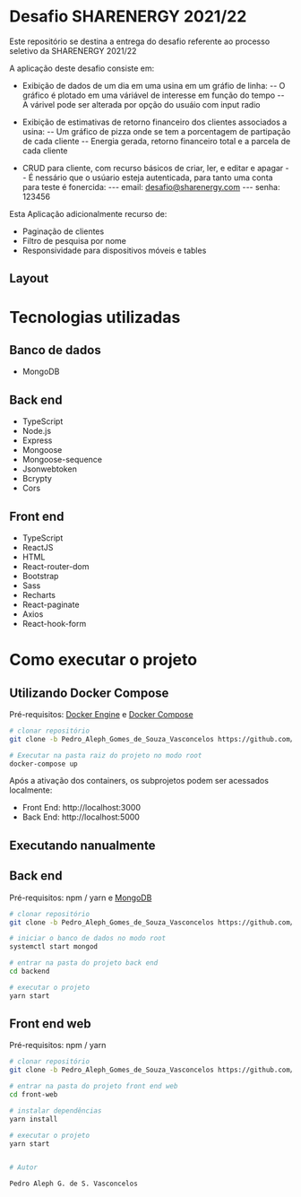 # Desafio SHARENERGY 2021/22

Este repositório se destina a entrega do desafio referente ao processo seletivo da SHARENERGY 2021/22

A aplicação deste desafio consiste em:
  - Exibição de dados de um dia em uma usina em um gráfio de linha:
  -- O gráfico é plotado em uma váriável de interesse em função do tempo
  -- A várivel pode ser alterada por opção do usuáio com input radio

  - Exibição de estimativas de retorno financeiro dos clientes associados a usina:
  -- Um gráfico de pizza onde se  tem a porcentagem de partipação de cada cliente
  -- Energia gerada, retorno financeiro total e a parcela de cada cliente

  - CRUD para cliente, com recurso básicos de criar, ler, e editar e apagar
  -- É nessário que o usúario esteja autenticada, para tanto uma conta para teste é fonercida:
  --- email: desafio@sharenergy.com
  --- senha: 123456

Esta Aplicação adicionalmente recurso de:
  - Paginação de clientes
  - Filtro de pesquisa por nome
  - Responsividade para dispositivos móveis e tables

## Layout


# Tecnologias utilizadas
## Banco de dados
- MongoDB
## Back end
- TypeScript
- Node.js
- Express
- Mongoose
- Mongoose-sequence
- Jsonwebtoken
- Bcrypty
- Cors
## Front end
- TypeScript
- ReactJS
- HTML
- React-router-dom
- Bootstrap
- Sass
- Recharts
- React-paginate
- Axios
- React-hook-form

# Como executar o projeto

## Utilizando Docker Compose
Pré-requisitos: [Docker Engine](https://docs.docker.com/get-docker) e [Docker Compose](https://docs.docker.com/compose/install)

```bash
# clonar repositório
git clone -b Pedro_Aleph_Gomes_de_Souza_Vasconcelos https://github.com/pedroaleph/desafio-sharenergy-2021-22.git

# Executar na pasta raiz do projeto no modo root
docker-compose up
```
Após a ativação dos containers, os subprojetos podem ser acessados localmente:

- Front End: http://localhost:3000
- Back End: http://localhost:5000

## Executando nanualmente
## Back end
Pré-requisitos: npm / yarn e [MongoDB](https://docs.mongodb.com/guides/server/install)

```bash
# clonar repositório
git clone -b Pedro_Aleph_Gomes_de_Souza_Vasconcelos https://github.com/pedroaleph/desafio-sharenergy-2021-22.git

# iniciar o banco de dados no modo root
systemctl start mongod

# entrar na pasta do projeto back end
cd backend

# executar o projeto
yarn start
```

## Front end web
Pré-requisitos: npm / yarn

```bash
# clonar repositório
git clone -b Pedro_Aleph_Gomes_de_Souza_Vasconcelos https://github.com/pedroaleph/desafio-sharenergy-2021-22.git

# entrar na pasta do projeto front end web
cd front-web

# instalar dependências
yarn install

# executar o projeto
yarn start


# Autor

Pedro Aleph G. de S. Vasconcelos